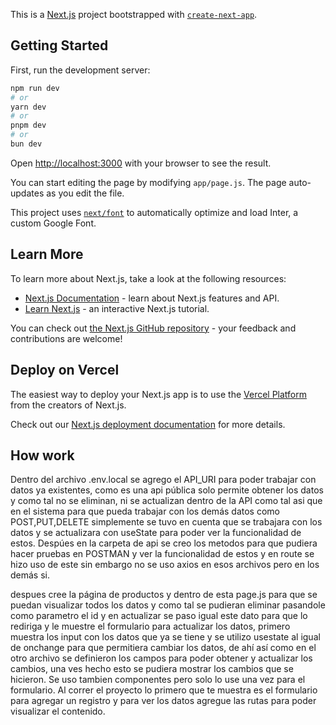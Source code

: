 This is a [Next.js](https://nextjs.org/) project bootstrapped with [`create-next-app`](https://github.com/vercel/next.js/tree/canary/packages/create-next-app).

## Getting Started

First, run the development server:

```bash
npm run dev
# or
yarn dev
# or
pnpm dev
# or
bun dev
```

Open [http://localhost:3000](http://localhost:3000) with your browser to see the result.

You can start editing the page by modifying `app/page.js`. The page auto-updates as you edit the file.

This project uses [`next/font`](https://nextjs.org/docs/basic-features/font-optimization) to automatically optimize and load Inter, a custom Google Font.

## Learn More

To learn more about Next.js, take a look at the following resources:

- [Next.js Documentation](https://nextjs.org/docs) - learn about Next.js features and API.
- [Learn Next.js](https://nextjs.org/learn) - an interactive Next.js tutorial.

You can check out [the Next.js GitHub repository](https://github.com/vercel/next.js/) - your feedback and contributions are welcome!

## Deploy on Vercel

The easiest way to deploy your Next.js app is to use the [Vercel Platform](https://vercel.com/new?utm_medium=default-template&filter=next.js&utm_source=create-next-app&utm_campaign=create-next-app-readme) from the creators of Next.js.

Check out our [Next.js deployment documentation](https://nextjs.org/docs/deployment) for more details.
## How work 
Dentro del archivo .env.local se agrego el API_URI para poder trabajar con datos ya existentes, como es una api pública solo permite obtener los datos y como tal no se eliminan, ni se actualizan dentro de la API como tal asi que en el sistema para que pueda trabajar con los demás datos como POST,PUT,DELETE simplemente se tuvo en cuenta que se trabajara con los datos y se actualizara con useState para poder ver la funcionalidad de estos.
Despúes en la carpeta de api se creo los metodos para que pudiera hacer pruebas en POSTMAN y ver la funcionalidad de estos y en route se hizo uso de este sin embargo no se uso axios en esos archivos pero en los demás si.

despues cree la página de productos y dentro de esta page.js para que se puedan visualizar todos los datos y como tal se pudieran eliminar pasandole como parametro el id y en actualizar se paso igual este dato para que lo rediriga y le muestre el formulario para actualizar los datos, primero muestra los input con los datos que ya se tiene y se utilizo usestate al igual de onchange para que permitiera cambiar los datos, de ahí así como en el otro archivo se definieron los campos para poder obtener y actualizar los cambios, una ves hecho esto se pudiera mostrar los cambios que se hicieron.
Se uso tambien componentes pero solo lo use una vez para el formulario.
Al correr el proyecto lo primero que te muestra es el formulario para agregar un registro y para ver los datos agregue las rutas para poder visualizar el contenido.